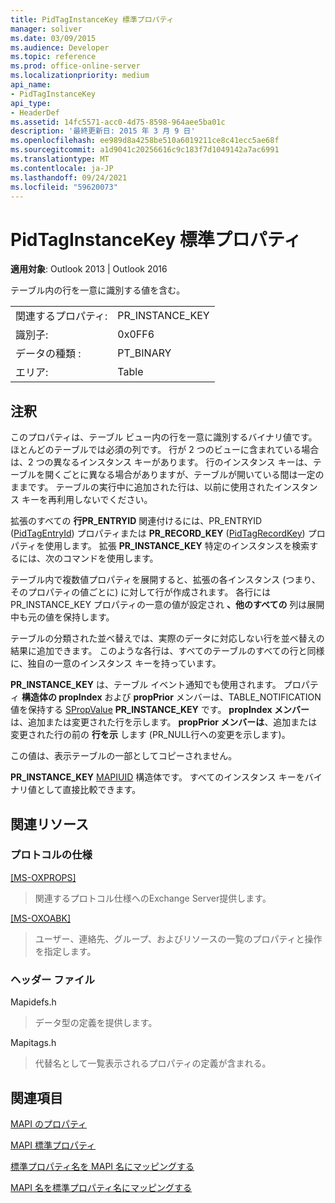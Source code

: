 ```yaml
---
title: PidTagInstanceKey 標準プロパティ
manager: soliver
ms.date: 03/09/2015
ms.audience: Developer
ms.topic: reference
ms.prod: office-online-server
ms.localizationpriority: medium
api_name:
- PidTagInstanceKey
api_type:
- HeaderDef
ms.assetid: 14fc5571-acc0-4d75-8598-964aee5ba01c
description: '最終更新日: 2015 年 3 月 9 日'
ms.openlocfilehash: ee989d8a4258be510a6019211ce8c41ecc5ae68f
ms.sourcegitcommit: a1d9041c20256616c9c183f7d1049142a7ac6991
ms.translationtype: MT
ms.contentlocale: ja-JP
ms.lasthandoff: 09/24/2021
ms.locfileid: "59620073"
---
```

# <a name="pidtaginstancekey-canonical-property"></a>PidTagInstanceKey 標準プロパティ

  
  
**適用対象**: Outlook 2013 | Outlook 2016 
  
テーブル内の行を一意に識別する値を含む。 
  
|||
|:-----|:-----|
|関連するプロパティ:  <br/> |PR_INSTANCE_KEY  <br/> |
|識別子:  <br/> |0x0FF6  <br/> |
|データの種類 :   <br/> |PT_BINARY  <br/> |
|エリア:  <br/> |Table  <br/> |
   
## <a name="remarks"></a>注釈

このプロパティは、テーブル ビュー内の行を一意に識別するバイナリ値です。 ほとんどのテーブルでは必須の列です。 行が 2 つのビューに含まれている場合は、2 つの異なるインスタンス キーがあります。 行のインスタンス キーは、テーブルを開くごとに異なる場合がありますが、テーブルが開いている間は一定のままです。 テーブルの実行中に追加された行は、以前に使用されたインスタンス キーを再利用しないでください。 
  
拡張のすべての **行PR_ENTRYID** 関連付けるには、PR_ENTRYID ([PidTagEntryId](pidtagentryid-canonical-property.md)) プロパティまたは **PR_RECORD_KEY** ([PidTagRecordKey](pidtagrecordkey-canonical-property.md)) プロパティを使用します。 拡張 **PR_INSTANCE_KEY** 特定のインスタンスを検索するには、次のコマンドを使用します。 
  
テーブル内で複数値プロパティを展開すると、拡張の各インスタンス (つまり、そのプロパティの値ごとに) に対して行が作成されます。 各行には PR_INSTANCE_KEY プロパティの一意の値が設定され **、他のすべての** 列は展開中も元の値を保持します。 
  
テーブルの分類された並べ替えでは、実際のデータに対応しない行を並べ替えの結果に追加できます。 このような各行は、すべてのテーブルのすべての行と同様に、独自の一意のインスタンス キーを持っています。 
  
 **PR_INSTANCE_KEY** は、テーブル イベント通知でも使用されます。 プロパティ **構造体の propIndex** および **propPrior** メンバーは、TABLE_NOTIFICATION値を保持する [SPropValue](spropvalue.md) **PR_INSTANCE_KEY** です。 [](table_notification.md) **propIndex メンバー** は、追加または変更された行を示します。 **propPrior メンバーは**、追加または変更された行の前の **行を示** します (PR_NULL行への変更を示します)。 
  
この値は、表示テーブルの一部としてコピーされません。 
  
 **PR_INSTANCE_KEY** [MAPIUID](mapiuid.md) 構造体です。 すべてのインスタンス キーをバイナリ値として直接比較できます。 
  
## <a name="related-resources"></a>関連リソース

### <a name="protocol-specifications"></a>プロトコルの仕様

[[MS-OXPROPS]](https://msdn.microsoft.com/library/f6ab1613-aefe-447d-a49c-18217230b148%28Office.15%29.aspx)
  
> 関連するプロトコル仕様へのExchange Server提供します。
    
[[MS-OXOABK]](https://msdn.microsoft.com/library/f4cf9b4c-9232-4506-9e71-2270de217614%28Office.15%29.aspx)
  
> ユーザー、連絡先、グループ、およびリソースの一覧のプロパティと操作を指定します。
    
### <a name="header-files"></a>ヘッダー ファイル

Mapidefs.h
  
> データ型の定義を提供します。
    
Mapitags.h
  
> 代替名として一覧表示されるプロパティの定義が含まれる。
    
## <a name="see-also"></a>関連項目



[MAPI のプロパティ](mapi-properties.md)
  
[MAPI 標準プロパティ](mapi-canonical-properties.md)
  
[標準プロパティ名を MAPI 名にマッピングする](mapping-canonical-property-names-to-mapi-names.md)
  
[MAPI 名を標準プロパティ名にマッピングする](mapping-mapi-names-to-canonical-property-names.md)

